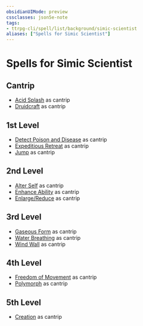 ```yaml
---
obsidianUIMode: preview
cssclasses: json5e-note
tags:
- ttrpg-cli/spell/list/background/simic-scientist
aliases: ["Spells for Simic Scientist"]
---
```

# Spells for Simic Scientist

## Cantrip

- [Acid Splash](acid-splash "PHB") as cantrip
- [Druidcraft](druidcraft "PHB") as cantrip

## 1st Level

- [Detect Poison and Disease](detect-poison-and-disease "PHB") as cantrip
- [Expeditious Retreat](expeditious-retreat "PHB") as cantrip
- [Jump](jump "PHB") as cantrip

## 2nd Level

- [Alter Self](alter-self "PHB") as cantrip
- [Enhance Ability](enhance-ability "PHB") as cantrip
- [Enlarge/Reduce](enlarge-reduce "PHB") as cantrip

## 3rd Level

- [Gaseous Form](gaseous-form "PHB") as cantrip
- [Water Breathing](water-breathing "PHB") as cantrip
- [Wind Wall](wind-wall "PHB") as cantrip

## 4th Level

- [Freedom of Movement](freedom-of-movement "PHB") as cantrip
- [Polymorph](polymorph "PHB") as cantrip

## 5th Level

- [Creation](creation "PHB") as cantrip